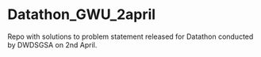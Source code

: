 # Datathon_GWU_2april
Repo with solutions to problem statement released for Datathon conducted by DWDSGSA on 2nd April.
